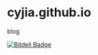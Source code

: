 cyjia.github.io
===============

blog


[![Bitdeli Badge](https://d2weczhvl823v0.cloudfront.net/cyjia/cyjia.github.io/trend.png)](https://bitdeli.com/free "Bitdeli Badge")

